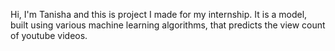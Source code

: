 Hi, I'm Tanisha and this is project I made for my internship. It is a model, built using various machine learning algorithms, that predicts the view count of youtube videos.
